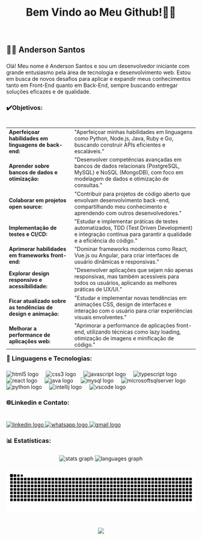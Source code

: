 <h1 align="center">Bem Vindo ao Meu Github!👋😃</h1>

###

<br clear="both">

<h2 align="left">👨‍💻 Anderson Santos</h2>

###

<p align="left">Olá! Meu nome é Anderson Santos e sou um desenvolvedor iniciante com grande entusiasmo pela área de tecnologia e desenvolvimento web. Estou em busca de novos desafios para aplicar e expandir meus conhecimentos tanto em Front-End quanto em Back-End, sempre buscando entregar soluções eficazes e de qualidade.</p>

###

<h3 align="left">✔️Objetivos:</h3>

###

<table align="left">
  <tr>
    <td><strong>Aperfeiçoar habilidades em linguagens de back-end:</strong></td>
    <td>"Aperfeiçoar minhas habilidades em linguagens como Python, Node.js, Java, Ruby e Go, buscando construir APIs eficientes e escaláveis."</td>
  </tr>
  <tr>
    <td><strong>Aprender sobre bancos de dados e otimização:</strong></td>
    <td>"Desenvolver competências avançadas em bancos de dados relacionais (PostgreSQL, MySQL) e NoSQL (MongoDB), com foco em modelagem de dados e otimização de consultas."</td>
  </tr>
  <tr>
    <td><strong>Colaborar em projetos open source:</strong></td>
    <td>"Contribuir para projetos de código aberto que envolvam desenvolvimento back-end, compartilhando meu conhecimento e aprendendo com outros desenvolvedores."</td>
  </tr>
  <tr>
    <td><strong>Implementação de testes e CI/CD:</strong></td>
    <td>"Estudar e implementar práticas de testes automatizados, TDD (Test Driven Development) e integração contínua para garantir a qualidade e a eficiência do código."</td>
  </tr>
  <tr>
    <td><strong>Aprimorar habilidades em frameworks front-end:</strong></td>
    <td>"Dominar frameworks modernos como React, Vue.js ou Angular, para criar interfaces de usuário dinâmicas e responsivas."</td>
  </tr>
  <tr>
    <td><strong>Explorar design responsivo e acessibilidade:</strong></td>
    <td>"Desenvolver aplicações que sejam não apenas responsivas, mas também acessíveis para todos os usuários, aplicando as melhores práticas de UX/UI."</td>
  </tr>
  <tr>
    <td><strong>Ficar atualizado sobre as tendências de design e animação:</strong></td>
    <td>"Estudar e implementar novas tendências em animações CSS, design de interfaces e interação com o usuário para criar experiências visuais envolventes."</td>
  </tr>
  <tr>
    <td><strong>Melhorar a performance de aplicações web:</strong></td>
    <td>"Aprimorar a performance de aplicações front-end, utilizando técnicas como lazy loading, otimização de imagens e minificação de código."</td>
  </tr>
</table>


###

<h3 align="left">🤖 Linguagens e Tecnologias:</h3>

###

<div align="left">
  <img src="https://cdn.jsdelivr.net/gh/devicons/devicon/icons/html5/html5-original.svg" height="40" alt="html5 logo"  />
  <img width="12" />
  <img src="https://cdn.jsdelivr.net/gh/devicons/devicon/icons/css3/css3-original.svg" height="40" alt="css3 logo"  />
  <img width="12" />
  <img src="https://cdn.jsdelivr.net/gh/devicons/devicon/icons/javascript/javascript-original.svg" height="40" alt="javascript logo"  />
  <img width="12" />
  <img src="https://cdn.jsdelivr.net/gh/devicons/devicon/icons/typescript/typescript-original.svg" height="40" alt="typescript logo"  />
  <img width="12" />
  <img src="https://cdn.jsdelivr.net/gh/devicons/devicon/icons/react/react-original.svg" height="40" alt="react logo"  />
  <img width="12" />
  <img src="https://cdn.jsdelivr.net/gh/devicons/devicon/icons/java/java-original.svg" height="40" alt="java logo"  />
  <img width="12" />
  <img src="https://cdn.jsdelivr.net/gh/devicons/devicon/icons/mysql/mysql-original.svg" height="40" alt="mysql logo"  />
  <img width="12" />
  <img src="https://cdn.jsdelivr.net/gh/devicons/devicon/icons/microsoftsqlserver/microsoftsqlserver-plain.svg" height="40" alt="microsoftsqlserver logo"  />
  <img width="12" />
  <img src="https://cdn.jsdelivr.net/gh/devicons/devicon/icons/python/python-original.svg" height="40" alt="python logo"  />
  <img width="12" />
  <img src="https://cdn.jsdelivr.net/gh/devicons/devicon/icons/intellij/intellij-original.svg" height="40" alt="intellij logo"  />
  <img width="12" />
  <img src="https://cdn.jsdelivr.net/gh/devicons/devicon/icons/vscode/vscode-original.svg" height="40" alt="vscode logo"  />
</div>

###

<h3 align="left">🌐Linkedin e Contato:</h3>

###

<br clear="both">

<div align="left">
  <a href="https://www.linkedin.com/in/anderssantos/" target="_blank">
    <img src="https://raw.githubusercontent.com/maurodesouza/profile-readme-generator/master/src/assets/icons/social/linkedin/default.svg" width="55" height="40" alt="linkedin logo"  />
  </a>
  <a href="https://api.whatsapp.com/send?phone=5519994977714&text=Tudo%20bem?%0AObrigado%20por%20entrar%20em%20contato.%0ADeixe%20sua%20mensagem%20que%20assim%20que%20poss%C3%ADvel%20estarei%20respondendo%20voc%C3%AA." target="_blank">
    <img src="https://raw.githubusercontent.com/maurodesouza/profile-readme-generator/master/src/assets/icons/social/whatsapp/default.svg" width="55" height="40" alt="whatsapp logo"  />
  </a>
  <a href="mailto:santos.anders@gmail.com?subject=Vamos+no+Conectar!!&body=Vamos+no+Conectar!!" target="_blank">
    <img src="https://raw.githubusercontent.com/maurodesouza/profile-readme-generator/master/src/assets/icons/social/gmail/default.svg" width="55" height="40" alt="gmail logo"  />
  </a>
</div>

###

<h3 align="left">📊 Estatísticas:</h3>

###

<div align="center">
  <img src="https://github-readme-stats.vercel.app/api?username=santos-anderson&hide_title=false&hide_rank=false&show_icons=true&include_all_commits=true&count_private=true&disable_animations=false&theme=dracula&locale=en&hide_border=false&order=1" height="150" alt="stats graph"  />
  <img src="https://github-readme-stats.vercel.app/api/top-langs?username=santos-anderson&locale=pt-br&hide_title=true&layout=compact&card_width=320&langs_count=5&theme=react&hide_border=true&order=2" height="130" alt="languages graph"  />
</div>

###

<img src="https://raw.githubusercontent.com/santos-anderson/santos-anderson/output/snake.svg" alt="Snake animation" />

###

<br clear="both">

<div align="center">
  <img src="https://visitor-badge.laobi.icu/badge?page_id=santos-anderson.santos-anderson&left_color=darkolivegreen&right_color=antiquewhite"  />
</div>

###


